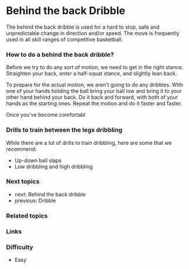 
# Behind the back Dribble
The behind the back dribble is used for a hard to stop, safe and unpredictable change in direction and/or speed. The move is frequently used in all skill ranges of competitive basketball.

### How to do a behind the back dribble?
Before we try to do any sort of motion, we need to get in the right stance. Straighten your back, enter a half-squat stance, and slightly lean back. 

To prepare for the actual motion, we aren't going to do any dribbles. With one of your hands holding the ball bring your ball low and bring it to your other hand behind your back. Do it back and forward, with both of your hands as the starting ones. Repeat the motion and do it faster and faster. 

Once you've become comfortabl 
 
### Drills to train between the legs dribbling 
While there are a lot of drills to train dribbling, here are some that we recommend:

- Up-down ball slaps
- Low dribbling and high dribbling

### Next topics
- next: Behind the back dribble
- previous: Dribble

### Related topics

### Links

### Difficulty
- Easy

<!--stackedit_data:
eyJoaXN0b3J5IjpbMTk0NTE1MzAyMF19
-->